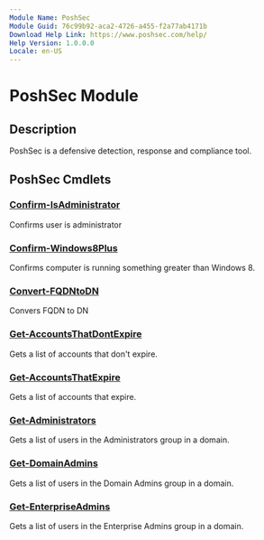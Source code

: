 ```yaml
---
Module Name: PoshSec
Module Guid: 76c99b92-aca2-4726-a455-f2a77ab4171b
Download Help Link: https://www.poshsec.com/help/
Help Version: 1.0.0.0
Locale: en-US
---
```


# PoshSec Module
## Description
PoshSec is a defensive detection, response and compliance tool.

## PoshSec Cmdlets
### [Confirm-IsAdministrator](Confirm-IsAdministrator.md)
Confirms user is administrator

### [Confirm-Windows8Plus](Confirm-Windows8Plus.md)
Confirms computer is running something greater than Windows 8.

### [Convert-FQDNtoDN](Convert-FQDNtoDN.md)
Convers FQDN to DN

### [Get-AccountsThatDontExpire](Get-AccountsThatDontExpire.md)
Gets a list of accounts that don't expire.

### [Get-AccountsThatExpire](Get-AccountsThatExpire.md)
Gets a list of accounts that expire.

### [Get-Administrators](Get-Administrators.md)
Gets a list of users in the Administrators group in a domain.

### [Get-DomainAdmins](Get-DomainAdmins.md)
Gets a list of users in the Domain Admins group in a domain.

### [Get-EnterpriseAdmins](Get-EnterpriseAdmins.md)
Gets a list of users in the Enterprise Admins group in a domain.

